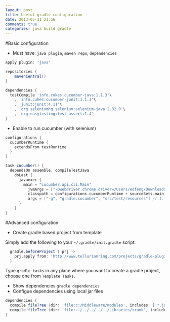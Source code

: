```yaml
---
layout: post
title: Useful gradle configuration
date: 2013-05-31 21:56
comments: true
categories: java build gradle
---
```

#Basic configuration
* Must have: `java plugin`, `maven repo`, `dependencies`
```groovy
apply plugin: 'java'

repositories {
    mavenCentral()
}

dependencies {
  testCompile 'info.cukes:cucumber-java:1.1.3'\
    , 'info.cukes:cucumber-junit:1.1.3'\
    , 'junit:junit:4.11'\
    , 'org.seleniumhq.selenium:selenium-java:2.32.0'\
    , 'org.easytesting:fest-assert:1.4'
}

```

* Enable to run cucumber (with selenium)
```groovy
configurations {
  cucumberRuntime {
    extendsFrom testRuntime
  }
}

task cucumber() {
  dependsOn assemble, compileTestJava
    doLast {
      javaexec {
        main = "cucumber.api.cli.Main"
          jvmArgs = ["-Dwebdriver.chrome.driver=/Users/edfeng/Downloads/chromedriver"] //Must set if you want to use selenium
          classpath = configurations.cucumberRuntime + sourceSets.main.output + sourceSets.test.output
          args = ["-g", "gradle.cucumber", "src/test/resources"] // 1. must set package name of glue code. 2. must set directory of feature files.
      }
    }
}


```

#Advanced configuration
* Create gradle based project from template

Simply add the following to your `~/.gradle/init.gradle` script:

```groovy
  gradle.beforeProject { prj ->
    prj.apply from: 'http://www.tellurianring.com/projects/gradle-plugins/gradle-templates/apply.groovy'
  }
```

Type `gradle tasks` in any place where you want to create a gradle project, choose one from `Template Tasks`.

* Show dependencies `gradle dependencies`
* Configue dependencies using local jar files
```groovy
dependencies {
  compile fileTree (dir: 'file:c:/Middleware/modules', includes: ['*.jar'])
  compile fileTree (dir: 'file:../../../../../Libraries/trunk', includes: ['ViewController.jar'])
}
```


